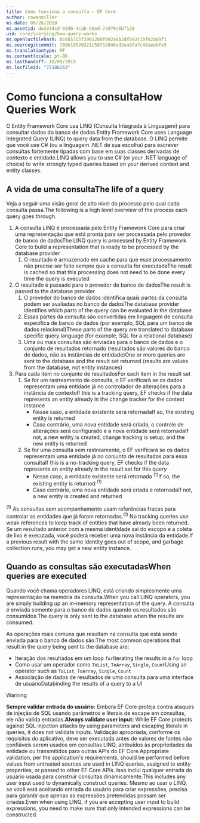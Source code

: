 ```yaml
---
title: Como funciona a consulta – EF Core
author: rowanmiller
ms.date: 09/26/2018
ms.assetid: de2e34cd-659b-4cab-b5ed-7a979c6bf120
uid: core/querying/how-query-works
ms.openlocfilehash: bc085755f39b1288f092a8b2df892c1bf82a89f1
ms.sourcegitcommit: 708b18520321c587b2046ad2ea9fa7c48aeebfe5
ms.translationtype: MT
ms.contentlocale: pt-BR
ms.lasthandoff: 10/09/2019
ms.locfileid: "72186263"
---
```

# <a name="how-queries-work"></a><span data-ttu-id="972df-102">Como funciona a consulta</span><span class="sxs-lookup"><span data-stu-id="972df-102">How Queries Work</span></span>

<span data-ttu-id="972df-103">O Entity Framework Core usa LINQ (Consulta Integrada à Linguagem) para consultar dados do banco de dados.</span><span class="sxs-lookup"><span data-stu-id="972df-103">Entity Framework Core uses Language Integrated Query (LINQ) to query data from the database.</span></span> <span data-ttu-id="972df-104">O LINQ permite que você use C# (ou a linguagem .NET de sua escolha) para escrever consultas fortemente tipadas com base em suas classes derivadas de contexto e entidade.</span><span class="sxs-lookup"><span data-stu-id="972df-104">LINQ allows you to use C# (or your .NET language of choice) to write strongly typed queries based on your derived context and entity classes.</span></span>

## <a name="the-life-of-a-query"></a><span data-ttu-id="972df-105">A vida de uma consulta</span><span class="sxs-lookup"><span data-stu-id="972df-105">The life of a query</span></span>

<span data-ttu-id="972df-106">Veja a seguir uma visão geral de alto nível do processo pelo qual cada consulta passa.</span><span class="sxs-lookup"><span data-stu-id="972df-106">The following is a high level overview of the process each query goes through.</span></span>

1. <span data-ttu-id="972df-107">A consulta LINQ é processada pelo Entity Framework Core para criar uma representação que está pronta para ser processada pelo provedor de banco de dados</span><span class="sxs-lookup"><span data-stu-id="972df-107">The LINQ query is processed by Entity Framework Core to build a representation that is ready to be processed by the database provider</span></span>
   1. <span data-ttu-id="972df-108">O resultado é armazenado em cache para que esse processamento não precise ser feito sempre que a consulta for executada</span><span class="sxs-lookup"><span data-stu-id="972df-108">The result is cached so that this processing does not need to be done every time the query is executed</span></span>
2. <span data-ttu-id="972df-109">O resultado é passado para o provedor de banco de dados</span><span class="sxs-lookup"><span data-stu-id="972df-109">The result is passed to the database provider</span></span>
   1. <span data-ttu-id="972df-110">O provedor do banco de dados identifica quais partes da consulta podem ser avaliadas no banco de dados</span><span class="sxs-lookup"><span data-stu-id="972df-110">The database provider identifies which parts of the query can be evaluated in the database</span></span>
   2. <span data-ttu-id="972df-111">Essas partes da consulta são convertidas em linguagem de consulta específica de banco de dados (por exemplo, SQL para um banco de dados relacional)</span><span class="sxs-lookup"><span data-stu-id="972df-111">These parts of the query are translated to database specific query language (for example, SQL for a relational database)</span></span>
   3. <span data-ttu-id="972df-112">Uma ou mais consultas são enviadas para o banco de dados e o conjunto de resultados retornado (resultados são valores do banco de dados, não as instâncias de entidade)</span><span class="sxs-lookup"><span data-stu-id="972df-112">One or more queries are sent to the database and the result set returned (results are values from the database, not entity instances)</span></span>
3. <span data-ttu-id="972df-113">Para cada item no conjunto de resultados</span><span class="sxs-lookup"><span data-stu-id="972df-113">For each item in the result set</span></span>
   1. <span data-ttu-id="972df-114">Se for um rastreamento de consulta, o EF verificará se os dados representam uma entidade já no controlador de alterações para a instância de contexto</span><span class="sxs-lookup"><span data-stu-id="972df-114">If this is a tracking query, EF checks if the data represents an entity already in the change tracker for the context instance</span></span>
      * <span data-ttu-id="972df-115">Nesse caso, a entidade existente será retornada</span><span class="sxs-lookup"><span data-stu-id="972df-115">If so, the existing entity is returned</span></span>
      * <span data-ttu-id="972df-116">Caso contrário, uma nova entidade será criada, o controle de alterações será configurado e a nova entidade será retornada</span><span class="sxs-lookup"><span data-stu-id="972df-116">If not, a new entity is created, change tracking is setup, and the new entity is returned</span></span>
   2. <span data-ttu-id="972df-117">Se for uma consulta sem rastreamento, o EF verificará se os dados representam uma entidade já no conjunto de resultados para essa consulta</span><span class="sxs-lookup"><span data-stu-id="972df-117">If this is a no-tracking query, EF checks if the data represents an entity already in the result set for this query</span></span>
      * <span data-ttu-id="972df-118">Nesse caso, a entidade existente será retornada <sup>(1)</sup></span><span class="sxs-lookup"><span data-stu-id="972df-118">If so, the existing entity is returned <sup>(1)</sup></span></span>
      * <span data-ttu-id="972df-119">Caso contrário, uma nova entidade será criada e retornada</span><span class="sxs-lookup"><span data-stu-id="972df-119">If not, a new entity is created and returned</span></span>

<span data-ttu-id="972df-120"><sup>(1)</sup> As consultas sem acompanhamento usam referências fracas para controlar as entidades que já foram retornadas.</span><span class="sxs-lookup"><span data-stu-id="972df-120"><sup>(1)</sup> No tracking queries use weak references to keep track of entities that have already been returned.</span></span> <span data-ttu-id="972df-121">Se um resultado anterior com a mesma identidade sai do escopo e a coleta de lixo é executada, você poderá receber uma nova instância da entidade.</span><span class="sxs-lookup"><span data-stu-id="972df-121">If a previous result with the same identity goes out of scope, and garbage collection runs, you may get a new entity instance.</span></span>

## <a name="when-queries-are-executed"></a><span data-ttu-id="972df-122">Quando as consultas são executadas</span><span class="sxs-lookup"><span data-stu-id="972df-122">When queries are executed</span></span>

<span data-ttu-id="972df-123">Quando você chama operadores LINQ, está criando simplesmente uma representação na memória da consulta.</span><span class="sxs-lookup"><span data-stu-id="972df-123">When you call LINQ operators, you are simply building up an in-memory representation of the query.</span></span> <span data-ttu-id="972df-124">A consulta é enviada somente para o banco de dados quando os resultados são consumidos.</span><span class="sxs-lookup"><span data-stu-id="972df-124">The query is only sent to the database when the results are consumed.</span></span>

<span data-ttu-id="972df-125">As operações mais comuns que resultam na consulta que está sendo enviada para o banco de dados são:</span><span class="sxs-lookup"><span data-stu-id="972df-125">The most common operations that result in the query being sent to the database are:</span></span>
* <span data-ttu-id="972df-126">Iteração dos resultados em um loop `for`</span><span class="sxs-lookup"><span data-stu-id="972df-126">Iterating the results in a `for` loop</span></span>
* <span data-ttu-id="972df-127">Como usar um operador como `ToList`, `ToArray`, `Single`, `Count`</span><span class="sxs-lookup"><span data-stu-id="972df-127">Using an operator such as `ToList`, `ToArray`, `Single`, `Count`</span></span>
* <span data-ttu-id="972df-128">Associação de dados de resultados de uma consulta para uma interface de usuário</span><span class="sxs-lookup"><span data-stu-id="972df-128">Databinding the results of a query to a UI</span></span>

> [!WARNING]  
> <span data-ttu-id="972df-129">**Sempre validar entrada do usuário:** Embora EF Core proteja contra ataques de injeção de SQL usando parâmetros e literais de escape em consultas, ele não valida entradas.</span><span class="sxs-lookup"><span data-stu-id="972df-129">**Always validate user input:** While EF Core protects against SQL injection attacks by using parameters and escaping literals in queries, it does not validate inputs.</span></span> <span data-ttu-id="972df-130">Validação apropriada, conforme os requisitos do aplicativo, deve ser executada antes de valores de fontes não confiáveis serem usados em consultas LINQ, atribuídos às propriedades da entidade ou transmitidos para outras APIs do EF Core.</span><span class="sxs-lookup"><span data-stu-id="972df-130">Appropriate validation, per the application's requirements, should be performed before values from untrusted sources are used in LINQ queries, assigned to entity properties, or passed to other EF Core APIs.</span></span> <span data-ttu-id="972df-131">Isso inclui qualquer entrada do usuário usada para construir consultas dinamicamente.</span><span class="sxs-lookup"><span data-stu-id="972df-131">This includes any user input used to dynamically construct queries.</span></span> <span data-ttu-id="972df-132">Mesmo ao usar o LINQ, se você está aceitando entrada do usuário para criar expressões, precisa para garantir que apenas as expressões pretendidas possam ser criadas.</span><span class="sxs-lookup"><span data-stu-id="972df-132">Even when using LINQ, if you are accepting user input to build expressions, you need to make sure that only intended expressions can be constructed.</span></span>
